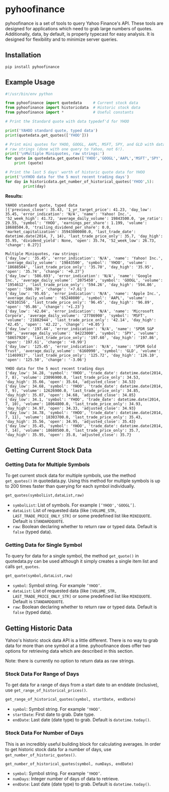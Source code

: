 # pyhoofinance

pyhoofinance is a set of tools to query Yahoo Finance's
API. These tools are designed for applications which need 
to grab large numbers of quotes. Additionally, data, by 
default, is properly typecast for easy analysis. It is 
designed for flexibility and to minimize server queries.

## Installation

```
pip install pyhoofinance
```

## Example Usage

```python
#!/usr/bin/env python

from pyhoofinance import quotedata     # Current stock data
from pyhoofinance import historicdata  # Historic stock data
from pyhoofinance import *             # Useful constants

# Print the Standard quote with data typedef'd for YHOO

print('YAHOO standard quote, typed data')
print(quotedata.get_quotes(['YHOO']))

# Print mini quotes for YHOO, GOOGL, AAPL, MSFT, SPY, and GLD with data as 
# raw strings (done with one query to Yahoo, not 6!).
print('\nMultiple Miniquotes, raw strings:')
for quote in quotedata.get_quotes(['YHOO','GOOGL','AAPL','MSFT','SPY','GLD'],MINIQUOTE,True):
    print (quote)

# Print the last 5 days' worth of historic quote data for YHOO
print('\nYHOO data for the 5 most recent trading days')
for day in historicdata.get_number_of_historical_quotes('YHOO',5):
        print(day)
```

**Results:**

```
YAHOO standard quote, typed data
[{'previous_close': 35.43, '1_yr_target_price': 41.23, 'day_low': 35.45, 'error_indication': 'N/A', 'name': 'Yahoo! Inc.', '52_week_high': 41.72, 'average_daily_volume': 19843500.0, 'pe_ratio': 29.55, 'symbol': 'YHOO', 'earnings_per_share': 1.199, 'volume': 18688504.0, 'trailing_dividend_per_share': 0.0, 'market_capitalization': 35943000000.0, 'last_trade_date': datetime.date(2014, 7, 14), 'last_trade_price_only': 35.7, 'day_high': 35.95, 'dividend_yield': None, 'open': 35.74, '52_week_low': 26.73, 'change': 0.27}]
```

```
Multiple Miniquotes, raw strings:
{'day_low': '35.45', 'error_indication': 'N/A', 'name': 'Yahoo! Inc.', 'average_daily_volume': '19843500', 'symbol': 'YHOO', 'volume': '18688504', 'last_trade_price_only': '35.70', 'day_high': '35.95', 'open': '35.74', 'change': '+0.27'}
{'day_low': '586.693', 'error_indication': 'N/A', 'name': 'Google Inc.', 'average_daily_volume': '2075450', 'symbol': 'GOOGL', 'volume': '1954612', 'last_trade_price_only': '594.26', 'day_high': '594.86', 'open': '590.70', 'change': '+7.61'}
{'day_low': '95.65', 'error_indication': 'N/A', 'name': 'Apple Inc.', 'average_daily_volume': '65240800', 'symbol': 'AAPL', 'volume': '42810156', 'last_trade_price_only': '96.45', 'day_high': '96.89', 'open': '95.86', 'change': '+1.23'}
{'day_low': '42.04', 'error_indication': 'N/A', 'name': 'Microsoft Corpora', 'average_daily_volume': '27786900', 'symbol': 'MSFT', 'volume': '21882944', 'last_trade_price_only': '42.14', 'day_high': '42.45', 'open': '42.22', 'change': '+0.05'}
{'day_low': '197.44', 'error_indication': 'N/A', 'name': 'SPDR S&P 500', 'average_daily_volume': '84223000', 'symbol': 'SPY', 'volume': '58657920', 'last_trade_price_only': '197.60', 'day_high': '197.86', 'open': '197.61', 'change': '+0.99'}
{'day_low': '125.45', 'error_indication': 'N/A', 'name': 'SPDR Gold Trust', 'average_daily_volume': '6160990', 'symbol': 'GLD', 'volume': '11469917', 'last_trade_price_only': '125.72', 'day_high': '126.10', 'open': '125.50', 'change': '-3.06'}
```

```
YHOO data for the 5 most recent trading days
{'day_low': 34.28, 'symbol': 'YHOO', 'trade_date': datetime.date(2014, 7, 8), 'volume': 23096900.0, 'last_trade_price_only': 34.53, 'day_high': 35.66, 'open': 35.64, 'adjusted_close': 34.53}
{'day_low': 34.68, 'symbol': 'YHOO', 'trade_date': datetime.date(2014, 7, 9), 'volume': 12626900.0, 'last_trade_price_only': 34.85, 'day_high': 35.07, 'open': 34.68, 'adjusted_close': 34.85}
{'day_low': 34.1, 'symbol': 'YHOO', 'trade_date': datetime.date(2014, 7, 10), 'volume': 18064800.0, 'last_trade_price_only': 34.93, 'day_high': 34.97, 'open': 34.33, 'adjusted_close': 34.93}
{'day_low': 34.78, 'symbol': 'YHOO', 'trade_date': datetime.date(2014, 7, 11), 'volume': 18303700.0, 'last_trade_price_only': 35.43, 'day_high': 35.56, 'open': 34.95, 'adjusted_close': 35.43}
{'day_low': 35.45, 'symbol': 'YHOO', 'trade_date': datetime.date(2014, 7, 14), 'volume': 18680500.0, 'last_trade_price_only': 35.7, 'day_high': 35.95, 'open': 35.8, 'adjusted_close': 35.7}
```

## Getting Current Stock Data

### Getting Data for Multiple Symbols

To get current stock data for multiple symbols, use the method `get_quotes()` in quotedata.py. Using this method for multiple symbols is up to 200 times faster than querying for each symbol individually.

```python
get_quotes(symbolList,dataList,raw)
```

* `symbolList`: List of symbols. For example `[‘YHOO','GOOGL’]`.
* `dataList`: List of requested data (like `[VOLUME_STR, LAST_TRADE_PRICE_ONLY_STR]` or some predefined list like `MINIQUOTE`. Default is `STANDARDQUOTE`. 
* `raw`: Boolean declaring whether to return raw or typed data. Default is `false` (typed data).

### Getting Data for Single Symbol

To query for data for a single symbol, the method `get_quote()` in quotedata.py
can be used although it simply creates a single item list and calls `get_quotes`.

```python
get_quote(symbol,dataList,raw)
```

* `symbol`: Symbol string. For example `’YHOO’`. 
* `dataList`: List of requested data (like `[VOLUME_STR, LAST_TRADE_PRICE_ONLY_STR]` or some predefined list like `MINIQUOTE`. Default is `STANDARDQUOTE`.
* `raw`: Boolean declaring whether to return raw or typed data. Default is `false` (typed data).

## Getting Historic Data

Yahoo's historic stock data API is a little different. There is no way to grab
data for more than one symbol at a time. pyhoofinance does offer two options 
for retrieving data which are described in this section.

Note: there is currently no option to return data as raw strings.

### Stock Data For Range of Days

To get data for a range of days from a start date to an enddate (inclusive), use
`get_range_of_historical_prices()`.

```python                                  
get_range_of_historical_quotes(symbol, startDate, endDate)
```

* `symbol`: Symbol string. For example `’YHOO’`.
* `startDate`: First date to grab. Date type.
* `endDate`: Last date (date type) to grab. Default is `datetime.today()`.

### Stock Data For Number of Days

This is an incredibly useful building block for calculating averages. In order
to get historic stock data for a number of days, use 
`get_number_of_historic_quotes()`.

```python
get_number_of_historical_quotes(symbol, numDays, endDate)
```

* `symbol`: Symbol string. For example `’YHOO’`.
* `numDays`: Integer number of days of data to retrieve.
* `endDate`: Last date (date type) to grab. Default is `datetime.today()`.


